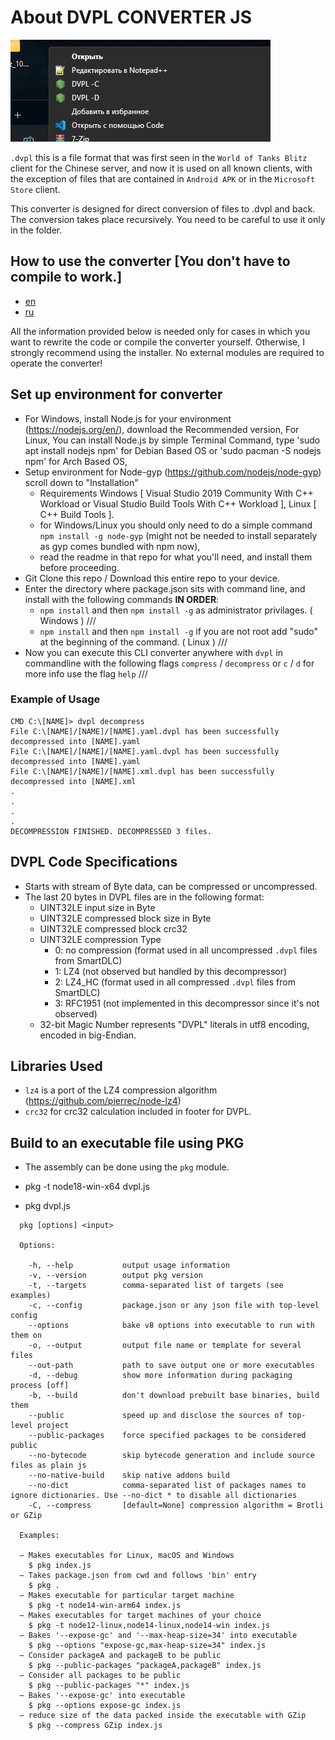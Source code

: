 # About DVPL CONVERTER JS

![](public/media/1.png)

`.dvpl` this is a file format that was first seen in the `World of Tanks Blitz` client for the Chinese server, and now it is used on all known clients, with the exception of files that are contained in `Android APK` or in the `Microsoft Store` client.

This converter is designed for direct conversion of files to .dvpl and back. The conversion takes place recursively. You need to be careful to use it only in the folder.

## How to use the converter [You don't have to compile to work.]
* [en](public/local/en.txt)
* [ru](public/local/ru.txt)

All the information provided below is needed only for cases in which you want to rewrite the code or compile the converter yourself. Otherwise, I strongly recommend using the installer. No external modules are required to operate the converter!

## Set up environment for converter

- For Windows, install Node.js for your environment (https://nodejs.org/en/), download the Recommended version,
  For Linux, You can install Node.js by simple Terminal Command, type 'sudo apt install nodejs npm' for Debian Based OS or 'sudo pacman -S nodejs npm' for Arch Based OS,
- Setup environment for Node-gyp (https://github.com/nodejs/node-gyp) scroll down to "Installation"
    - Requirements Windows [ Visual Studio 2019 Community With C++ Workload or Visual Studio Build Tools With C++ Workload ], Linux [ C++ Build Tools ].
    - for Windows/Linux you should only need to do a simple command `npm install -g node-gyp` (might not be needed to install separately as gyp comes bundled with npm now),
    - read the readme in that repo for what you'll need, and install them before proceeding.
- Git Clone this repo / Download this entire repo to your device.
- Enter the directory where package.json sits with command line, and install with the following commands **IN ORDER**:
    - `npm install` and then `npm install -g` as administrator privilages. ( Windows ) ///
    - `npm install` and then `npm install -g` if you are not root add "sudo" at the beginning of the command. ( Linux ) ///
- Now you can execute this CLI converter anywhere with `dvpl` in commandline with the following flags `compress` / `decompress` or `c` / `d` for more info use the flag `help` ///

### Example of Usage
```
CMD C:\[NAME]> dvpl decompress
File C:\[NAME]/[NAME]/[NAME].yaml.dvpl has been successfully decompressed into [NAME].yaml
File C:\[NAME]/[NAME]/[NAME].yaml.dvpl has been successfully decompressed into [NAME].yaml
File C:\[NAME]/[NAME]/[NAME].xml.dvpl has been successfully decompressed into [NAME].xml
.
.
.
.
DECOMPRESSION FINISHED. DECOMPRESSED 3 files.
```

## DVPL Code Specifications

- Starts with stream of Byte data, can be compressed or uncompressed.
- The last 20 bytes in DVPL files are in the following format:
    - UINT32LE input size in Byte
    - UINT32LE compressed block size in Byte
    - UINT32LE compressed block crc32
    - UINT32LE compression Type
        - 0: no compression (format used in all uncompressed `.dvpl` files from SmartDLC)
        - 1: LZ4 (not observed but handled by this decompressor)
        - 2: LZ4_HC (format used in all compressed `.dvpl` files from SmartDLC)
        - 3: RFC1951 (not implemented in this decompressor since it's not observed)    
    - 32-bit Magic Number represents "DVPL" literals in utf8 encoding, encoded in big-Endian.        

## Libraries Used

- `lz4` is a port of the LZ4 compression algorithm (https://github.com/pierrec/node-lz4)
- `crc32` for crc32 calculation included in footer for DVPL.

## Build to an executable file using PKG

- The assembly can be done using the `pkg` module.

- pkg -t node18-win-x64 dvpl.js
- pkg dvpl.js

```
  pkg [options] <input>

  Options:

    -h, --help           output usage information
    -v, --version        output pkg version
    -t, --targets        comma-separated list of targets (see examples)
    -c, --config         package.json or any json file with top-level config
    --options            bake v8 options into executable to run with them on
    -o, --output         output file name or template for several files
    --out-path           path to save output one or more executables
    -d, --debug          show more information during packaging process [off]
    -b, --build          don't download prebuilt base binaries, build them
    --public             speed up and disclose the sources of top-level project
    --public-packages    force specified packages to be considered public
    --no-bytecode        skip bytecode generation and include source files as plain js
    --no-native-build    skip native addons build
    --no-dict            comma-separated list of packages names to ignore dictionaries. Use --no-dict * to disable all dictionaries
    -C, --compress       [default=None] compression algorithm = Brotli or GZip

  Examples:

  – Makes executables for Linux, macOS and Windows
    $ pkg index.js
  – Takes package.json from cwd and follows 'bin' entry
    $ pkg .
  – Makes executable for particular target machine
    $ pkg -t node14-win-arm64 index.js
  – Makes executables for target machines of your choice
    $ pkg -t node12-linux,node14-linux,node14-win index.js
  – Bakes '--expose-gc' and '--max-heap-size=34' into executable
    $ pkg --options "expose-gc,max-heap-size=34" index.js
  – Consider packageA and packageB to be public
    $ pkg --public-packages "packageA,packageB" index.js
  – Consider all packages to be public
    $ pkg --public-packages "*" index.js
  – Bakes '--expose-gc' into executable
    $ pkg --options expose-gc index.js
  – reduce size of the data packed inside the executable with GZip
    $ pkg --compress GZip index.js
```